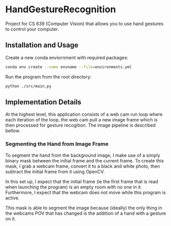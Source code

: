 # HandGestureRecognition
Project for CS 639 (Computer Vision) that allows you to use hand gestures to control your computer. 

## Installation and Usage

Create a new conda enviornment with required packages:

```bash
conda env create --name envname --file=environments.yml
```

Run the program from the root directory:

```bash
python ./src/main.py
```

## Implementation Details

At the highest level, this application consists of a web cam run loop where each iteration of the loop, the web cam pull a new image frame which is then processed for gesture recogition. The image pipeline is described bellow.

### Segmenting the Hand from Image Frame

To segment the hand from the background image, I make use of a simply binary mask between the initial frame and the current frame. To create this mask, I grab a webcam frame, convert it to a black and white photo, then subtract the initial frame from it using OpenCV.

In this set up, I expect that the initial frame (ie the first frame that is read when launching the program) is an empty room with no one in it. Furthermore, I expect that the webcam does not move while this program is active.

This mask is able to segment the image because (ideally) the only thing in the webcams POV that has changed is the addition of a hand with a gesture on it.
